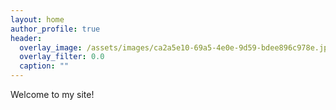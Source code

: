 ```yaml
---
layout: home
author_profile: true
header:
  overlay_image: /assets/images/ca2a5e10-69a5-4e0e-9d59-bdee896c978e.jpg
  overlay_filter: 0.0  
  caption: ""
---
```

Welcome to my site!
